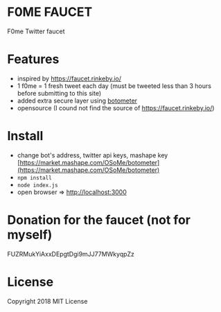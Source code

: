 # F0ME FAUCET
F0me Twitter faucet
# Features
* inspired by https://faucet.rinkeby.io/
* 1 f0me = 1 fresh tweet each day (must be tweeted less than 3 hours before submitting to this site)
* added extra secure layer using [botometer](https://botometer.iuni.iu.edu/#!/)
* opensource (I cound not find the source of https://faucet.rinkeby.io/)
# Install
* change bot's address, twitter api keys, mashape key [https://market.mashape.com/OSoMe/botometer](https://market.mashape.com/OSoMe/botometer)
* `npm install `
* `node index.js`
* open browser => [http://localhost:3000](http://localhost:3000)

# Donation for the faucet (not for myself)
FUZRMukYiAxxDEpgtDgi9mJJ77MWkyqpZz

# License 
  Copyright 2018 MIT License
